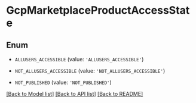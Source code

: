 # GcpMarketplaceProductAccessState


## Enum

* `ALLUSERS_ACCESSIBLE` (value: `'ALLUSERS_ACCESSIBLE'`)

* `NOT_ALLUSERS_ACCESSIBLE` (value: `'NOT_ALLUSERS_ACCESSIBLE'`)

* `NOT_PUBLISHED` (value: `'NOT_PUBLISHED'`)

[[Back to Model list]](../README.md#documentation-for-models) [[Back to API list]](../README.md#documentation-for-api-endpoints) [[Back to README]](../README.md)


